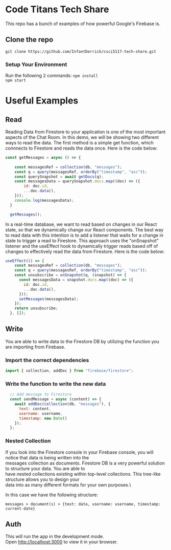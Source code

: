 # Code Titans Tech Share

This repo has a bunch of examples of how powerful Google's Firebase is.

## Clone the repo

```
git clone https://github.com/InfantDerrick/csci5117-tech-share.git
```

### Setup Your Environment

Run the following 2 commands:
```npm install```\
```npm start```

# Useful Examples
## Read

Reading Data from Firestore to your application is one of the most important aspects of the Chat Room. In this demo, we will be showing two different ways to read the data. The first method is a simple get function, which connnects to Firestore and reads the data once. Here is the code below:
```js 
const getMessages = async () => {
    
    const messagesRef = collection(db, "messages");
    const q = query(messagesRef, orderBy("timestamp", "asc"));
    const querySnapshot = await getDocs(q);
    const messagesData = querySnapshot.docs.map((doc) => ({
        id: doc.id,
        ...doc.data(),
    }));
    console.log(messagesData);
  }

  getMessages();
```

In a real-time database, we want to read based on changes in our React state, so that we dynamically change our React components. The best way to read data with this intention is to add a listener that waits for a change in state to trigger a read to Firestore. This approach uses the "onSnapshot" listener and the useEffect hook to dynamically trigger reads based off of changes to effectively read the data from Firestore. Here is the code below:
```js 
useEffect(() => {
    const messagesRef = collection(db, "messages");
    const q = query(messagesRef, orderBy("timestamp", "asc"));
    const unsubscribe = onSnapshot(q, (snapshot) => {
      const messagesData = snapshot.docs.map((doc) => ({
        id: doc.id,
        ...doc.data(),
      }));
      setMessages(messagesData);
    });
    return unsubscribe;
  }, []);
```

## Write
You are able to write data to the Firestore DB by utilizing the function you are importing from Firebase.

### Import the correct dependencies
```js
import { collection, addDoc } from "firebase/firestore";
```

### Write the function to write the new data
```js
  // Add message to Firestore
  const sendMessage = async (content) => {
    await addDoc(collection(db, "messages"), {
      text: content,
      username: username,
      timestamp: new Date()
    });
  };
```
### Nested Collection
If you look into the Firestore console in your Firebase console, you will notice that data is being written into the\
messages collection as documents. Firestore DB is a very powerful solution to structure your data. You are able to\
have nested collections existing within top-level collections. This tree-like structure allows you to design your\
data into as many different formats for your own purposes.\

In this case we have the following structure:
```
messages > document(s) > {text: data, username: username, timestamp: current-date}
```
## Auth


This will run the app in the development mode.\
Open [http://localhost:3000](http://localhost:3000) to view it in your browser.
